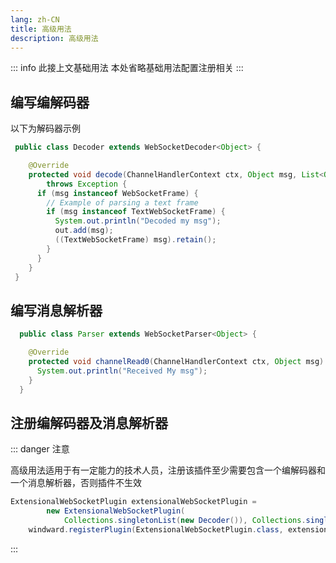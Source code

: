 ```yaml
---
lang: zh-CN
title: 高级用法
description: 高级用法
---
```


::: info 此接上文基础用法
本处省略基础用法配置注册相关
:::

## 编写编解码器

以下为解码器示例

```java
 public class Decoder extends WebSocketDecoder<Object> {

    @Override
    protected void decode(ChannelHandlerContext ctx, Object msg, List<Object> out)
        throws Exception {
      if (msg instanceof WebSocketFrame) {
        // Example of parsing a text frame
        if (msg instanceof TextWebSocketFrame) {
          System.out.println("Decoded my msg");
          out.add(msg);
          ((TextWebSocketFrame) msg).retain();
        }
      }
    }
 }
```

## 编写消息解析器

```java
  public class Parser extends WebSocketParser<Object> {

    @Override
    protected void channelRead0(ChannelHandlerContext ctx, Object msg) throws Exception {
      System.out.println("Received My msg");
    }
  }
```

## 注册编解码器及消息解析器

::: danger 注意

高级用法适用于有一定能力的技术人员，注册该插件至少需要包含一个编解码器和一个消息解析器，否则插件不生效

```java
ExtensionalWebSocketPlugin extensionalWebSocketPlugin =
        new ExtensionalWebSocketPlugin(
            Collections.singletonList(new Decoder()), Collections.singletonList(new Parser()));
    windward.registerPlugin(ExtensionalWebSocketPlugin.class, extensionalWebSocketPlugin);
```

:::
